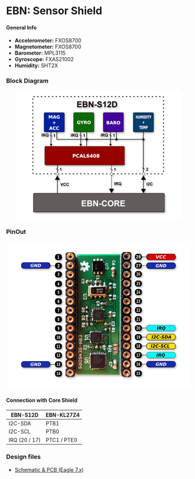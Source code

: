 # EBN: Sensor Shield

#### General Info

* **Accelerometer:** FXOS8700
* **Magnetometer:** FXOS8700
* **Barometer:** MPL3115
* **Gyroscope:** FXAS21002
* **Humidity:** SHT2X

### Block Diagram

<p align="center">
  <img src="images/EBN_S12D_V02_BD.png" alt="EBN-S12D Block Diagram"/>
</p>


### PinOut

<p align="center">
  <img src="images/EBN_S12D_V02_PinOut.png" alt="EBN-S12D PinOut" width="500"/>
</p>


#### Connection with Core Shield

| EBN-S12D        | EBN-KL27Z4  |
| --------------- | ----------- |
| I2C-SDA         | PTB1        |
| I2C-SCL         | PTB0        |
| IRQ (20 / 17)   | PTC1 / PTE0 |


### Design files

 * [Schematic & PCB (Eagle 7.x)](eagle)